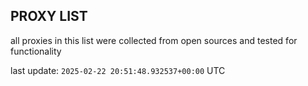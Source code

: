 ## PROXY LIST

all proxies in this list were collected from open sources and tested for functionality

last update: `2025-02-22 20:51:48.932537+00:00` UTC